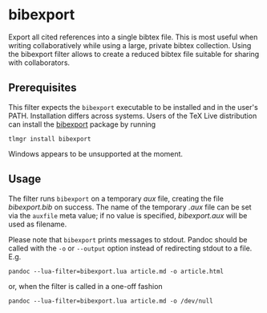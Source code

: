 # bibexport

Export all cited references into a single bibtex file. This is
most useful when writing collaboratively while using a large,
private bibtex collection. Using the bibexport filter allows to
create a reduced bibtex file suitable for sharing with
collaborators.

## Prerequisites

This filter expects the `bibexport` executable to be installed
and in the user's PATH. Installation differs across systems.
Users of the TeX Live distribution can install the [bibexport]
package by running

    tlmgr install bibexport

Windows appears to be unsupported at the moment.

[bibexport]: https://www.ctan.org/pkg/bibexport

## Usage

The filter runs `bibexport` on a temporary *aux* file, creating
the file *bibexport.bib* on success. The name of the temporary
*.aux* file can be set via the `auxfile` meta value; if no value
is specified, *bibexport.aux* will be used as filename.

Please note that `bibexport` prints messages to stdout. Pandoc
should be called with the `-o` or `--output` option instead of
redirecting stdout to a file. E.g.

    pandoc --lua-filter=bibexport.lua article.md -o article.html

or, when the filter is called in a one-off fashion

    pandoc --lua-filter=bibexport.lua article.md -o /dev/null

